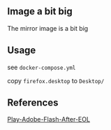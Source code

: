 ## Image a bit big

The mirror image is a bit big

## Usage

see `docker-compose.yml`

copy `firefox.desktop` to `Desktop/`

## References

[Play-Adobe-Flash-After-EOL](https://github.com/jchprj/Play-Adobe-Flash-After-EOL)
